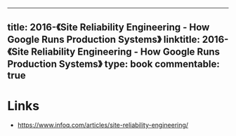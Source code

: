 
---
title: 2016-《Site Reliability Engineering - How Google Runs Production Systems》
linktitle: 2016-《Site Reliability Engineering - How Google Runs Production Systems》
type: book
commentable: true
---

# Links

- https://www.infoq.com/articles/site-reliability-engineering/

    